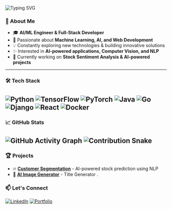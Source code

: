 
![Typing SVG](https://readme-typing-svg.herokuapp.com?font=Fira+Code&size=28&pause=1000&color=23A6D5&center=true&width=1000&lines=AI+ML+Engineer+%7C+Web+Developer;Building+AI-powered+solutions+%F0%9F%9A%80;Passionate+about+AI,+ML,+and+Tech+Innovation)
### 🚀 About Me
- 🎓 **AI/ML Engineer & Full-Stack Developer**
- 🧠 Passionate about **Machine Learning, AI, and Web Development**
- 💡 Constantly exploring new technologies & building innovative solutions
- ✨ Interested in **AI-powered applications, Computer Vision, and NLP**
- 🔭 Currently working on **Stock Sentiment Analysis & AI-powered projects**
---
### 🛠️ Tech Stack
![Python](https://img.shields.io/badge/Python-3776AB?style=for-the-badge&logo=python&logoColor=white)
![TensorFlow](https://img.shields.io/badge/TensorFlow-FF6F00?style=for-the-badge&logo=tensorflow&logoColor=white)
![PyTorch](https://img.shields.io/badge/PyTorch-EE4C2C?style=for-the-badge&logo=pytorch&logoColor=white)
![Java](https://img.shields.io/badge/Java-007396?style=for-the-badge&logo=java&logoColor=white)
![Go](https://img.shields.io/badge/Go-00ADD8?style=for-the-badge&logo=go&logoColor=white)
![Django](https://img.shields.io/badge/Django-092E20?style=for-the-badge&logo=django&logoColor=white)
![React](https://img.shields.io/badge/React-20232A?style=for-the-badge&logo=react&logoColor=61DAFB)
![Docker](https://img.shields.io/badge/Docker-2496ED?style=for-the-badge&logo=docker&logoColor=white)
---
### 📈 GitHub Stats



  
  



![GitHub Activity Graph](https://github-readme-activity-graph.vercel.app/graph?username=DhanushPavan&theme=react-dark&width=1000)
![Contribution Snake](https://github.com/DhanushPavan/DhanushPavan/blob/output/github-contribution-grid-snake.svg)
---
### 🏆 Projects
- 🔥 **[Customer Segmentation](https://github.com/dhanushpavann/Customer-Segmentation)** - AI-powered stock prediction using NLP
- 🌟 **[AI Image Generator](https://github.com/dhanushpavann/TitleGenie)** - Title Generator
.
### 📫 Let's Connect
[![LinkedIn](https://img.shields.io/badge/LinkedIn-DhanushPavan-blue?style=for-the-badge&logo=linkedin&width=1000)](https://linkedin.com/in/dhanushpavan)
[![Portfolio](https://img.shields.io/badge/Portfolio-DhanushPavan-green?style=for-the-badge&width=1000)](https://dhanushpavan.dev)

